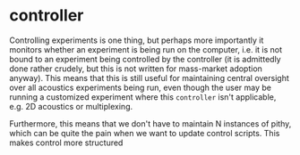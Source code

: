 # controller

Controlling experiments is one thing, but perhaps more importantly it monitors whether an experiment is being run on the computer, i.e. it is not bound to an experiment being controlled by the controller (it is admittedly done rather crudely, but this is not written for mass-market adoption anyway). This means that this is still useful for maintaining central oversight over all acoustics experiments being run, even though the user may be running a customized experiment where this `controller` isn't applicable, e.g. 2D acoustics or multiplexing.

Furthermore, this means that we don't have to maintain N instances of pithy, which can be quite the pain when we want to update control scripts. This makes control more structured